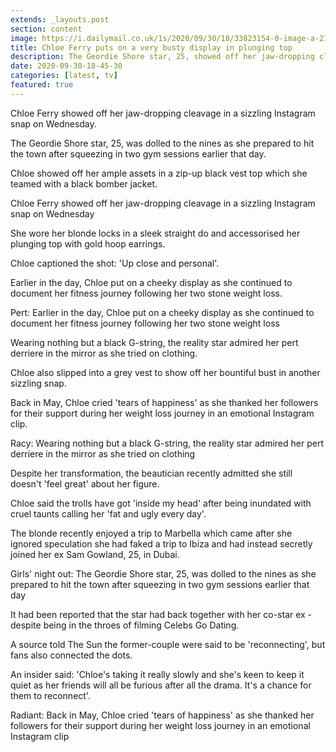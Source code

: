 ```yaml
---
extends: _layouts.post
section: content
image: https://i.dailymail.co.uk/1s/2020/09/30/18/33823154-0-image-a-21_1601487532859.jpg 
title: Chloe Ferry puts on a very busty display in plunging top 
description: The Geordie Shore star, 25, showed off her jaw-dropping cleavage in a sizzling Instagram snap on Wednesday. 
date: 2020-09-30-18-45-30 
categories: [latest, tv] 
featured: true 
--- 
```

Chloe Ferry showed off her jaw-dropping cleavage in a sizzling Instagram snap on Wednesday.

The Geordie Shore star, 25, was dolled to the nines as she prepared to hit the town after squeezing in two gym sessions earlier that day. 

Chloe showed off her ample assets in a zip-up black vest top which she teamed with a black bomber jacket.  

Chloe Ferry showed off her jaw-dropping cleavage in a sizzling Instagram snap on Wednesday

She wore her blonde locks in a sleek straight do and accessorised her plunging top with gold hoop earrings.   

Chloe captioned the shot: 'Up close and personal'.

Earlier in the day, Chloe put on a cheeky display as she continued to document her fitness journey following her two stone weight loss.  

Pert: Earlier in the day, Chloe put on a cheeky display as she continued to document her fitness journey following her two stone weight loss

Wearing nothing but a black G-string, the reality star admired her pert derriere in the mirror as she tried on clothing. 

Chloe also slipped into a grey vest to show off her bountiful bust in another sizzling snap.  

Back in May, Chloe cried 'tears of happiness' as she thanked her followers for their support during her weight loss journey in an emotional Instagram clip.

Racy: Wearing nothing but a black G-string, the reality star admired her pert derriere in the mirror as she tried on clothing

Despite her transformation, the beautician recently admitted she still doesn't 'feel great' about her figure.

Chloe said the trolls have got 'inside my head' after being inundated with cruel taunts calling her 'fat and ugly every day'.

The blonde recently enjoyed a trip to Marbella which came after she ignored speculation she had faked a trip to Ibiza and had instead secretly joined her ex Sam Gowland, 25, in Dubai.  

Girls' night out: The Geordie Shore star, 25, was dolled to the nines as she prepared to hit the town after squeezing in two gym sessions earlier that day

It had been reported that the star had back together with her co-star ex - despite being in the throes of filming Celebs Go Dating. 

A source told The Sun the former-couple were said to be 'reconnecting', but fans also connected the dots.

An insider said: 'Chloe's taking it really slowly and she's keen to keep it quiet as her friends will all be furious after all the drama. It's a chance for them to reconnect'.

Radiant: Back in May, Chloe cried 'tears of happiness' as she thanked her followers for their support during her weight loss journey in an emotional Instagram clip

